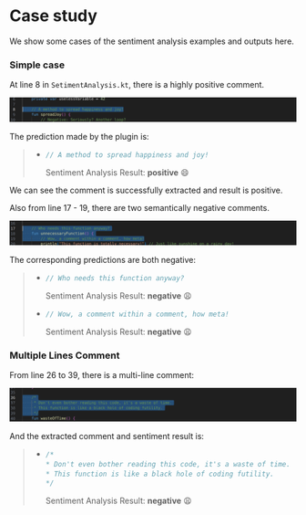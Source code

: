 # Case study

We show some cases of the sentiment analysis examples and outputs here.


### Simple case 

At line 8 in `SetimentAnalysis.kt`, there is a highly positive comment. 

![](./.github/line8.png)

The prediction made by the plugin is:

> - ```kotlin
>   // A method to spread happiness and joy!
>   ```
>   Sentiment Analysis Result: **positive** :smile:

We can see the comment is successfully extracted and result is positive.

Also from line 17 - 19, there are two semantically negative comments.

![](./.github/lin17-19.png)

The corresponding predictions are both negative:

> - ```kotlin
>   // Who needs this function anyway?
>   ```
>   Sentiment Analysis Result: **negative** :weary:
>
>
>
> - ```kotlin
>   // Wow, a comment within a comment, how meta!
>   ```
>   Sentiment Analysis Result: **negative** :weary:


### Multiple Lines Comment

From line 26 to 39, there is a multi-line comment:

![](./.github/multiline1.png)

And the extracted comment and sentiment result is:

> - ```kotlin
>   /*
>   * Don't even bother reading this code, it's a waste of time.
>   * This function is like a black hole of coding futility.
>   */
>   ```
>   Sentiment Analysis Result: **negative** :weary:



